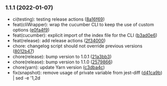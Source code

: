 ## <small>1.1.1 (2022-01-07)</small>

* ci(testing): testing release actions ([8a16f69](https://github.com/ekino/veggies/commit/8a16f69))
* feat(cliWrapper): wrap the cucumber CLI to keep the use of custom options ([e0fa4f9](https://github.com/ekino/veggies/commit/e0fa4f9))
* feat(cucumber): explicit import of the index file for the CLI ([b3ad0e6](https://github.com/ekino/veggies/commit/b3ad0e6))
* feat(release): add release actions ([2f34000](https://github.com/ekino/veggies/commit/2f34000))
* chore: changelog script should not override previous versions ([8012b47](https://github.com/ekino/veggies/commit/8012b47))
* chore(release): bump version to 1.0.1 ([21a3bb3](https://github.com/ekino/veggies/commit/21a3bb3))
* chore(release): bump version to 1.1.0 ([2579866](https://github.com/ekino/veggies/commit/2579866))
* chore(yarn): update Yarn version ([c3dba4c](https://github.com/ekino/veggies/commit/c3dba4c))
* fix(snapshot): remove usage of private variable from jest-diff ([d41ca9b](https://github.com/ekino/veggies/commit/d41ca9b)) | sed -e '1,2d
